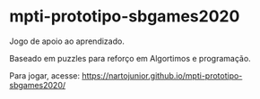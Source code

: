 # mpti-prototipo-sbgames2020
Jogo de apoio ao aprendizado.

Baseado em puzzles para reforço em Algortimos e programação.

Para jogar, acesse: https://nartojunior.github.io/mpti-prototipo-sbgames2020/
